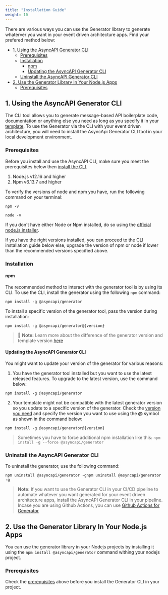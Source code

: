 ```yaml
---
title: "Installation Guide"
weight: 10
---
```



There are various ways you can use the Generator library to generate whaterver you want in your event driven architecture apps. Find your prefered method below:
- [1. Using the AsyncAPI Generator CLI](#1-using-the-asyncapi-generator-cli)
  - [Prerequisites](#prerequisites)
  - [Installation](#installation)
    - [npm](#npm)
    - [Updating the AsyncAPI Generator CLI](#updating-the-asyncapi-generator-cli)
  - [Uninstall the AsyncAPI Generator CLI](#uninstall-the-asyncapi-generator-cli)
- [2. Use the Generator Library In Your Node.js Apps](#2-use-the-generator-library-in-your-nodejs-apps)
  - [Prerequisites](#prerequisites-1)
 
## 1. Using the AsyncAPI Generator CLI
The CLI tool allows you to generate message-based API boilerplate code, documentation or anything else you need as long as you specify it in your [template](template.md). To use the Generator via the CLI with your event driven architecture, you will need to install the AsyncApi Generator CLI tool in your local development environment.

### Prerequisites
Before you install and use the AsyncAPI CLI, make sure you meet the prerequisites below then [install the CLI](#installation).
1. Node.js v12.16 and higher
2. Npm v6.13.7 and higher
   
To verify the versions of node and npm you have, run the following command on your terminal:
```
npm -v
```
```
node -v
```

If you don't have either Node or Npm installed, do so using the [official node.js installer](https://nodejs.org/en/download/).

If you have the right versions installed, you can proceed to the CLI installation guide below else, upgrade the version of npm or node if lower than the recommended versions specified above.

### Installation

#### npm
The recommended method to interact with the generator tool is by using its CLI. To use the CLI, install the generator using the following `npm` command:
```
npm install -g @asyncapi/generator
```

To install a specific version of the generator tool, pass the version during installation:
```
npm install -g @asyncapi/generator@{version}
```
> :memo: **Note:** 
> Learn more about the difference of the generator version and template version [here](versioning.md)

#### Updating the AsyncAPI Generator CLI
You might want to update your version of the generator for various reasons:
1. You have the generator tool installed but you want to use the latest released features. To upgrade to the latest version, use the command below:
```
npm install -g @asyncapi/generator
```
2. Your template might not be compatible with the latest generator version so you update to a specific version of the generator. Check the [version you need](https://github.com/asyncapi/generator/releases) and specify the version you want to use using the **@** symbol as shown in the command below:
```
npm install -g @asyncapi/generator@{version}
```
> Sometimes you have to force additional npm installation like this: `npm install -g --force @asyncapi/generator`

### Uninstall the AsyncAPI Generator CLI
To uninstall the generator, use the following command:
```
npm uninstall @asyncapi/generator -gnpm uninstall @asyncapi/generator -g
```

> **Note:** If you want to use the Generator CLI in your CI/CD pipeline to automate whatever you want generated for your event driven architecture apps, install the AsyncAPI Generator CLI in your pipeline. Incase you are using Github Actions, you can use [Github Actions for Generator](https://github.com/marketplace/actions/generator-for-asyncapi-documents)

## 2. Use the Generator Library In Your Node.js Apps
You can use the generator library in your Nodejs projects by installing it using the `npm install @asyncapi/generator` command withing your nodejs project.

### Prerequisites
Check the [prerequisites](#prerequisites) above before you install the Generator CLI in your project.